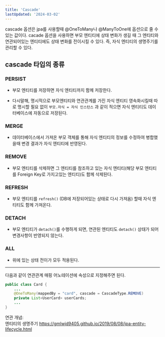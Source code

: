 ```yaml
---
title: 'Cascade'
lastUpdated: '2024-03-02'
---
```


cascade 옵션은 jpa를 사용할때 @OneToMany나 @ManyToOne에 옵션으로 줄 수 있는 값이다. cacade 옵션을 사용하면 부모 엔티티에 상태 변화가 생길 때 그 엔티티와 연관되어있는 엔티티에도 상태 변화를 전이시킬 수 있다. 즉, 자식 엔티티의 생명주기를 관리할 수 있다.

## cascade 타입의 종류

### PERSIST

- 부모 엔티티를 저장하면 자식 엔티티까지 함께 저장한다.

- 다시말해, 명시적으로 부모엔티티와 연관관계를 가진 자식 엔티티 영속화시킬때 따로 명시할 필요 없이 `부모.자식 = 자식 인스턴스` 과 같이 적으면 자식 엔티티도 데이터베이스에 자동으로 저장된다. 

### MERGE

- 데이터베이스에서 가져온 부모 객체를 통해 자식 엔티티의 정보를 수정하여 병합했을때 변경 결과가 자식 엔티티에 반영된다.

### REMOVE

- 부모 엔티티를 삭제하면 그 엔티티를 참조하고 있는 자식 엔티티(해당 부모 엔티티를 Foreign Key로 가지고있는 엔티티)도 함께 삭제된다. 

### REFRESH

- 부모 엔티티를 `refresh()` (DB에 저장되어있는 상태로 다시 가져옴) 할때 자식 엔티티도 함께 가져온다.

### DETACH

- 부모 엔티티가 `detach()`를 수행하게 되면, 연관된 엔티티도 `detach()` 상태가 되어 변경사항이 반영되지 않는다.

### ALL

- 위에 있는 상태 전이가 모두 적용된다.

---

다음과 같이 연관관계 매핑 어노테이션에 속성으로 지정해주면 된다.

```java
public class Card {
    ...
    @OneToMany(mappedBy = "card", cascade = CascadeType.REMOVE)
    private List<UserCard> userCards;
    ...
}
```

<div id="reference">연관 개념:</div>
엔티티의 생명주기 <a href="https://gmlwjd9405.github.io/2019/08/08/jpa-entity-lifecycle.html">https://gmlwjd9405.github.io/2019/08/08/jpa-entity-lifecycle.html</a>